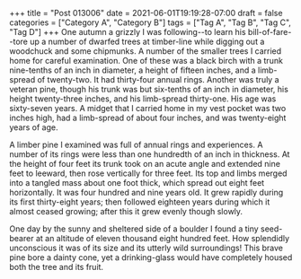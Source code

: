+++
title = "Post 013006"
date = 2021-06-01T19:19:28-07:00
draft = false
categories = ["Category A", "Category B"]
tags = ["Tag A", "Tag B", "Tag C", "Tag D"]
+++
One autumn a grizzly I was following--to learn his bill-of-fare--tore up a number of dwarfed trees at timber-line while digging out a woodchuck and some chipmunks. A number of the smaller trees I carried home for careful examination. One of these was a black birch with a trunk nine-tenths of an inch in diameter, a height of fifteen inches, and a limb-spread of twenty-two. It had thirty-four annual rings. Another was truly a veteran pine, though his trunk was but six-tenths of an inch in diameter, his height twenty-three inches, and his limb-spread thirty-one. His age was sixty-seven years. A midget that I carried home in my vest pocket was two inches high, had a limb-spread of about four inches, and was twenty-eight years of age.

A limber pine I examined was full of annual rings and experiences. A number of its rings were less than one hundredth of an inch in thickness. At the height of four feet its trunk took on an acute angle and extended nine feet to leeward, then rose vertically for three feet. Its top and limbs merged into a tangled mass about one foot thick, which spread out eight feet horizontally. It was four hundred and nine years old. It grew rapidly during its first thirty-eight years; then followed eighteen years during which it almost ceased growing; after this it grew evenly though slowly.

One day by the sunny and sheltered side of a boulder I found a tiny seed-bearer at an altitude of eleven thousand eight hundred feet. How splendidly unconscious it was of its size and its utterly wild surroundings! This brave pine bore a dainty cone, yet a drinking-glass would have completely housed both the tree and its fruit.
